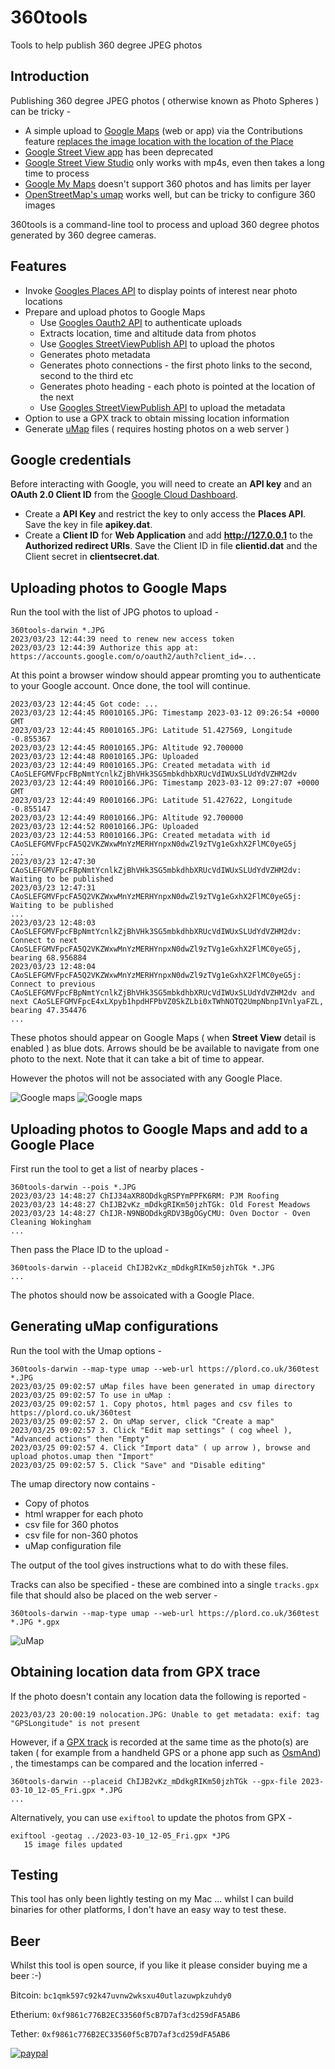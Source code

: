 # 360tools

Tools to help publish 360 degree JPEG photos

## Introduction

Publishing 360 degree JPEG photos ( otherwise known as Photo Spheres ) can be tricky -

* A simple upload to [Google Maps](https://www.google.com/maps) (web or app) via the Contributions feature [replaces the image location with the location of the Place](https://support.google.com/maps/thread/205885261?hl=en)
* [Google Street View app](https://play.google.com/store/apps/details/?id=com.google.android.street&gl=US) has been deprecated
* [Google Street View Studio](https://streetviewstudio.maps.google.com/) only works with mp4s, even then takes a long time to process
* [Google My Maps](https://www.google.com) doesn't support 360 photos and has limits per layer
* [OpenStreetMap's umap](https://umap.openstreetmap.fr/en/) works well, but can be tricky to configure 360 images

360tools is a command-line tool to process and upload 360 degree photos generated by 360 degree cameras.

## Features

* Invoke [Googles Places API](https://developers.google.com/maps/documentation/places/web-service/overview) to display points of interest near photo locations
* Prepare and upload photos to Google Maps
  * Use [Googles Oauth2 API](https://developers.google.com/identity/protocols/oauth2) to authenticate uploads
  * Extracts location, time and altitude data from photos
  * Use [Googles StreetViewPublish API](https://developers.google.com/streetview/publish/reference/rest) to upload the photos
  * Generates photo metadata
  * Generates photo connections - the first photo links to the second, second to the third etc
  * Generates photo heading - each photo is pointed at the location of the next
  * Use [Googles StreetViewPublish API](https://developers.google.com/streetview/publish/reference/rest) to upload the metadata
* Option to use a GPX track to obtain missing location information
* Generate [uMap](https://umap.openstreetmap.fr/en/) files ( requires hosting photos on a web server )

## Google credentials

Before interacting with Google, you will need to create an **API key** and an **OAuth 2.0 Client ID** from the [Google Cloud Dashboard](https://console.cloud.google.com/apis/dashboard).

* Create a **API Key** and restrict the key to only access the **Places API**.  Save the key in file **apikey.dat**.
* Create a **Client ID** for **Web Application** and add **http://127.0.0.1** to the **Authorized redirect URIs**.  Save the Client ID in file **clientid.dat** and the Client secret in **clientsecret.dat**.

## Uploading photos to Google Maps

Run the tool with the list of JPG photos to upload -

```
360tools-darwin *.JPG
2023/03/23 12:44:39 need to renew new access token
2023/03/23 12:44:39 Authorize this app at: https://accounts.google.com/o/oauth2/auth?client_id=...
```

At this point a browser window should appear promting you to authenticate to your Google account.
Once done, the tool will continue.

```
2023/03/23 12:44:45 Got code: ...
2023/03/23 12:44:45 R0010165.JPG: Timestamp 2023-03-12 09:26:54 +0000 GMT
2023/03/23 12:44:45 R0010165.JPG: Latitude 51.427569, Longitude -0.855367
2023/03/23 12:44:45 R0010165.JPG: Altitude 92.700000
2023/03/23 12:44:48 R0010165.JPG: Uploaded
2023/03/23 12:44:49 R0010165.JPG: Created metadata with id CAoSLEFGMVFpcFBpNmtYcnlkZjBhVHk3SG5mbkdhbXRUcVdIWUxSLUdYdVZHM2dv
2023/03/23 12:44:49 R0010166.JPG: Timestamp 2023-03-12 09:27:07 +0000 GMT
2023/03/23 12:44:49 R0010166.JPG: Latitude 51.427622, Longitude -0.855147
2023/03/23 12:44:49 R0010166.JPG: Altitude 92.700000
2023/03/23 12:44:52 R0010166.JPG: Uploaded
2023/03/23 12:44:53 R0010166.JPG: Created metadata with id CAoSLEFGMVFpcFA5Q2VKZWxwMnYzMERHYnpxN0dwZl9zTVg1eGxhX2FlMC0yeG5j
...
2023/03/23 12:47:30 CAoSLEFGMVFpcFBpNmtYcnlkZjBhVHk3SG5mbkdhbXRUcVdIWUxSLUdYdVZHM2dv: Waiting to be published
2023/03/23 12:47:31 CAoSLEFGMVFpcFA5Q2VKZWxwMnYzMERHYnpxN0dwZl9zTVg1eGxhX2FlMC0yeG5j: Waiting to be published
...
2023/03/23 12:48:03 CAoSLEFGMVFpcFBpNmtYcnlkZjBhVHk3SG5mbkdhbXRUcVdIWUxSLUdYdVZHM2dv: Connect to next CAoSLEFGMVFpcFA5Q2VKZWxwMnYzMERHYnpxN0dwZl9zTVg1eGxhX2FlMC0yeG5j, bearing 68.956884
2023/03/23 12:48:04 CAoSLEFGMVFpcFA5Q2VKZWxwMnYzMERHYnpxN0dwZl9zTVg1eGxhX2FlMC0yeG5j: Connect to previous CAoSLEFGMVFpcFBpNmtYcnlkZjBhVHk3SG5mbkdhbXRUcVdIWUxSLUdYdVZHM2dv and next CAoSLEFGMVFpcE4xLXpyb1hpdHFPbVZ0SkZLbi0xTWhNOTQ2UmpNbnpIVnlyaFZL, bearing 47.354476
...
```

These photos should appear on Google Maps ( when **Street View** detail is enabled ) as blue dots.  Arrows should be be available to navigate from one photo to the next.
Note that it can take a bit of time to appear.

However the photos will not be associated with any Google Place.

![Google maps](images/googlemaps1.png)
![Google maps](images/googlemaps2.png)

## Uploading photos to Google Maps and add to a Google Place

First run the tool to get a list of nearby places -

```
360tools-darwin --pois *.JPG
2023/03/23 14:48:27 ChIJ34aXR8ODdkgRSPYmPPFK6RM: PJM Roofing
2023/03/23 14:48:27 ChIJB2vKz_mDdkgRIKm50jzhTGk: Old Forest Meadows
2023/03/23 14:48:27 ChIJR-N9NBODdkgRDV3BgOGyCMU: Oven Doctor - Oven Cleaning Wokingham
...
```

Then pass the Place ID to the upload -

```
360tools-darwin --placeid ChIJB2vKz_mDdkgRIKm50jzhTGk *.JPG
...
```

The photos should now be assoicated with a Google Place.

## Generating uMap configurations

Run the tool with the Umap options -

```
360tools-darwin --map-type umap --web-url https://plord.co.uk/360test *.JPG
2023/03/25 09:02:57 uMap files have been generated in umap directory
2023/03/25 09:02:57 To use in uMap :
2023/03/25 09:02:57 1. Copy photos, html pages and csv files to https://plord.co.uk/360test
2023/03/25 09:02:57 2. On uMap server, click "Create a map"
2023/03/25 09:02:57 3. Click "Edit map settings" ( cog wheel ), "Advanced actions" then "Empty"
2023/03/25 09:02:57 4. Click "Import data" ( up arrow ), browse and upload photos.umap then "Import"
2023/03/25 09:02:57 5. Click "Save" and "Disable editing"
```

The umap directory now contains -

* Copy of photos
* html wrapper for each photo
* csv file for 360 photos
* csv file for non-360 photos
* uMap configuration file

The output of the tool gives instructions what to do with these files.

Tracks can also be specified - these are combined into a single `tracks.gpx` file that should also be placed on the web server -

```
360tools-darwin --map-type umap --web-url https://plord.co.uk/360test *.JPG *.gpx
```

![uMap](images/umap.png)

## Obtaining location data from GPX trace

If the photo doesn't contain any location data the following is reported -

```
2023/03/23 20:00:19 nolocation.JPG: Unable to get metadata: exif: tag "GPSLongitude" is not present
```

However, if a [GPX track](https://en.wikipedia.org/wiki/GPS_Exchange_Format) is recorded at the same time as the photo(s) are taken
( for example from a handheld GPS or a phone app such as [OsmAnd](https://osmand.net/)) , the timestamps can
be compared and the location inferred -

```
360tools-darwin --placeid ChIJB2vKz_mDdkgRIKm50jzhTGk --gpx-file 2023-03-10_12-05_Fri.gpx *.JPG
...
```

Alternatively, you can use `exiftool` to update the photos from GPX -

```
exiftool -geotag ../2023-03-10_12-05_Fri.gpx *JPG
   15 image files updated
```

## Testing

This tool has only been lightly testing on my Mac ... whilst I can build binaries for other platforms, I don't have an easy way to test these.

## Beer

Whilst this tool is open source, if you like it please consider buying me a beer :-)

Bitcoin: `bc1qmk597c92k47uvnw2wksxu40utlazuwpkzuhdy0`

Etherium: `0xf9861c776B2EC33560f5cB7D7af3cd259dFA5AB6`

Tether: `0xf9861c776B2EC33560f5cB7D7af3cd259dFA5AB6`

[![paypal](https://www.paypalobjects.com/en_US/i/btn/btn_donateCC_LG.gif)](https://paypal.me/plord12?country.x=GB&locale.x=en_GB)